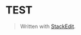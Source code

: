 # TEST


> Written with [StackEdit](https://stackedit.io/).
<!--stackedit_data:
eyJoaXN0b3J5IjpbLTIwNzMzMTk5NzldfQ==
-->